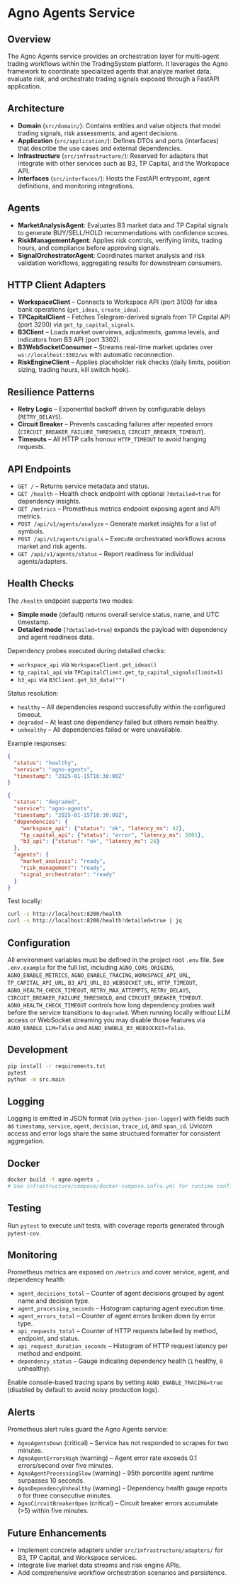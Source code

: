 # Agno Agents Service

## Overview
The Agno Agents service provides an orchestration layer for multi-agent trading workflows within the TradingSystem platform. It leverages the Agno framework to coordinate specialized agents that analyze market data, evaluate risk, and orchestrate trading signals exposed through a FastAPI application.

## Architecture
- **Domain** (`src/domain/`): Contains entities and value objects that model trading signals, risk assessments, and agent decisions.
- **Application** (`src/application/`): Defines DTOs and ports (interfaces) that describe the use cases and external dependencies.
- **Infrastructure** (`src/infrastructure/`): Reserved for adapters that integrate with other services such as B3, TP Capital, and the Workspace API.
- **Interfaces** (`src/interfaces/`): Hosts the FastAPI entrypoint, agent definitions, and monitoring integrations.

## Agents
- **MarketAnalysisAgent**: Evaluates B3 market data and TP Capital signals to generate BUY/SELL/HOLD recommendations with confidence scores.
- **RiskManagementAgent**: Applies risk controls, verifying limits, trading hours, and compliance before approving signals.
- **SignalOrchestratorAgent**: Coordinates market analysis and risk validation workflows, aggregating results for downstream consumers.

## HTTP Client Adapters
- **WorkspaceClient** – Connects to Workspace API (port 3100) for idea bank operations (`get_ideas`, `create_idea`).
- **TPCapitalClient** – Fetches Telegram-derived signals from TP Capital API (port 3200) via `get_tp_capital_signals`.
- **B3Client** – Loads market overviews, adjustments, gamma levels, and indicators from B3 API (port 3302).
- **B3WebSocketConsumer** – Streams real-time market updates over `ws://localhost:3302/ws` with automatic reconnection.
- **RiskEngineClient** – Applies placeholder risk checks (daily limits, position sizing, trading hours, kill switch hook).

## Resilience Patterns
- **Retry Logic** – Exponential backoff driven by configurable delays (`RETRY_DELAYS`).
- **Circuit Breaker** – Prevents cascading failures after repeated errors (`CIRCUIT_BREAKER_FAILURE_THRESHOLD`, `CIRCUIT_BREAKER_TIMEOUT`).
- **Timeouts** – All HTTP calls honour `HTTP_TIMEOUT` to avoid hanging requests.

## API Endpoints
- `GET /` – Returns service metadata and status.
- `GET /health` – Health check endpoint with optional `?detailed=true` for dependency insights.
- `GET /metrics` – Prometheus metrics endpoint exposing agent and API metrics.
- `POST /api/v1/agents/analyze` – Generate market insights for a list of symbols.
- `POST /api/v1/agents/signals` – Execute orchestrated workflows across market and risk agents.
- `GET /api/v1/agents/status` – Report readiness for individual agents/adapters.

## Health Checks
The `/health` endpoint supports two modes:
- **Simple mode** (default) returns overall service status, name, and UTC timestamp.
- **Detailed mode** (`?detailed=true`) expands the payload with dependency and agent readiness data.

Dependency probes executed during detailed checks:
- `workspace_api` via `WorkspaceClient.get_ideas()`
- `tp_capital_api` via `TPCapitalClient.get_tp_capital_signals(limit=1)`
- `b3_api` via `B3Client.get_b3_data("")`

Status resolution:
- `healthy` – All dependencies respond successfully within the configured timeout.
- `degraded` – At least one dependency failed but others remain healthy.
- `unhealthy` – All dependencies failed or were unavailable.

Example responses:

```json
{
  "status": "healthy",
  "service": "agno-agents",
  "timestamp": "2025-01-15T10:30:00Z"
}
```

```json
{
  "status": "degraded",
  "service": "agno-agents",
  "timestamp": "2025-01-15T10:30:00Z",
  "dependencies": {
    "workspace_api": {"status": "ok", "latency_ms": 42},
    "tp_capital_api": {"status": "error", "latency_ms": 5001},
    "b3_api": {"status": "ok", "latency_ms": 28}
  },
  "agents": {
    "market_analysis": "ready",
    "risk_management": "ready",
    "signal_orchestrator": "ready"
  }
}
```

Test locally:

```bash
curl -s http://localhost:8200/health
curl -s http://localhost:8200/health?detailed=true | jq
```

## Configuration
All environment variables must be defined in the project root `.env` file. See `.env.example` for the full list, including `AGNO_CORS_ORIGINS`, `AGNO_ENABLE_METRICS`, `AGNO_ENABLE_TRACING`, `WORKSPACE_API_URL`, `TP_CAPITAL_API_URL`, `B3_API_URL`, `B3_WEBSOCKET_URL`, `HTTP_TIMEOUT`, `AGNO_HEALTH_CHECK_TIMEOUT`, `RETRY_MAX_ATTEMPTS`, `RETRY_DELAYS`, `CIRCUIT_BREAKER_FAILURE_THRESHOLD`, and `CIRCUIT_BREAKER_TIMEOUT`.
`AGNO_HEALTH_CHECK_TIMEOUT` controls how long dependency probes wait before the service transitions to `degraded`.
When running locally without LLM access or WebSocket streaming you may disable those features via `AGNO_ENABLE_LLM=false` and `AGNO_ENABLE_B3_WEBSOCKET=false`.

## Development
```bash
pip install -r requirements.txt
pytest
python -m src.main
```

## Logging
Logging is emitted in JSON format (via `python-json-logger`) with fields such as `timestamp`, `service`, `agent`, `decision`, `trace_id`, and `span_id`. Uvicorn access and error logs share the same structured formatter for consistent aggregation.

## Docker
```bash
docker build -t agno-agents .
# See infrastructure/compose/docker-compose.infra.yml for runtime configuration
```

## Testing
Run `pytest` to execute unit tests, with coverage reports generated through `pytest-cov`.

## Monitoring
Prometheus metrics are exposed on `/metrics` and cover service, agent, and dependency health:
- `agent_decisions_total` – Counter of agent decisions grouped by agent name and decision type.
- `agent_processing_seconds` – Histogram capturing agent execution time.
- `agent_errors_total` – Counter of agent errors broken down by error type.
- `api_requests_total` – Counter of HTTP requests labelled by method, endpoint, and status.
- `api_request_duration_seconds` – Histogram of HTTP request latency per method and endpoint.
- `dependency_status` – Gauge indicating dependency health (`1` healthy, `0` unhealthy).

Enable console-based tracing spans by setting `AGNO_ENABLE_TRACING=true` (disabled by default to avoid noisy production logs).

## Alerts
Prometheus alert rules guard the Agno Agents service:
- `AgnoAgentsDown` (critical) – Service has not responded to scrapes for two minutes.
- `AgnoAgentErrorsHigh` (warning) – Agent error rate exceeds 0.1 errors/second over five minutes.
- `AgnoAgentProcessingSlow` (warning) – 95th percentile agent runtime surpasses 10 seconds.
- `AgnoDependencyUnhealthy` (warning) – Dependency health gauge reports `0` for three consecutive minutes.
- `AgnoCircuitBreakerOpen` (critical) – Circuit breaker errors accumulate (>5) within five minutes.

## Future Enhancements
- Implement concrete adapters under `src/infrastructure/adapters/` for B3, TP Capital, and Workspace services.
- Integrate live market data streams and risk engine APIs.
- Add comprehensive workflow orchestration scenarios and persistence.

